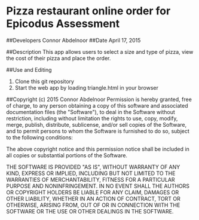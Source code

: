 # Pizza restaurant online order for Epicodus Assessment

##Developers
Connor Abdelnoor
##Date
April 17, 2015

##Description
This app allows users to select a size and type of pizza, view the cost of their pizza
and place the order.

##Use and Editing
1. Clone this git repository
2. Start the web app by loading triangle.html in your browser

##Copyright (c) 2015 Connor Abdelnoor
Permission is hereby granted, free of charge, to any person obtaining a copy
of this software and associated documentation files (the "Software"), to deal
in the Software without restriction, including without limitation the rights
to use, copy, modify, merge, publish, distribute, sublicense, and/or sell
copies of the Software, and to permit persons to whom the Software is
furnished to do so, subject to the following conditions:

The above copyright notice and this permission notice shall be included in
all copies or substantial portions of the Software.

THE SOFTWARE IS PROVIDED "AS IS", WITHOUT WARRANTY OF ANY KIND, EXPRESS OR
IMPLIED, INCLUDING BUT NOT LIMITED TO THE WARRANTIES OF MERCHANTABILITY,
FITNESS FOR A PARTICULAR PURPOSE AND NONINFRINGEMENT. IN NO EVENT SHALL THE
AUTHORS OR COPYRIGHT HOLDERS BE LIABLE FOR ANY CLAIM, DAMAGES OR OTHER
LIABILITY, WHETHER IN AN ACTION OF CONTRACT, TORT OR OTHERWISE, ARISING FROM,
OUT OF OR IN CONNECTION WITH THE SOFTWARE OR THE USE OR OTHER DEALINGS IN
THE SOFTWARE.
